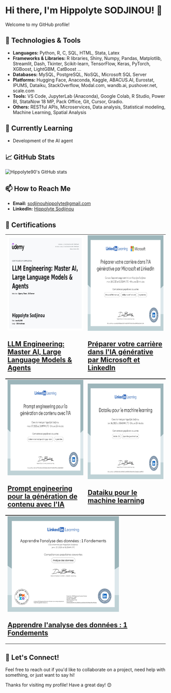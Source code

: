 # Hi there, I'm Hippolyte SODJINOU! 👋

Welcome to my GitHub profile!
## 🔧 Technologies & Tools

- **Languages:** Python, R, C, SQL, HTML, Stata, Latex
- **Frameworks & Libraries:**  R libraries, Shiny, Numpy, Pandas, Matplotlib, Streamlit, Dash, Tkinter, Scikit-learn, TensorFlow, Keras, PyTorch, XGBoost, LightGBM, CatBoost ...
- **Databases:** MySQL, PostgreSQL, NoSQL, Microsoft SQL Server
- **Platforms:** Hugging Face, Anaconda, Kaggle,
 ABACUS.AI, Eurostat, IPUMS, Dataiku, StackOverflow, Modal.com, wandb.ai, pushover.net, scale.com
- **Tools:**  VS Code, JupyterLab (Anaconda),
 Google Colab, R Studio, Power BI,
 StataNow 18 MP, Pack Office, Git, Cursor, Gradio.
- **Others:** RESTful APIs, Microservices, Data analysis, Statistical modeling, Machine Learning, Spatial Analysis

## 🌱 Currently Learning

- Development of the AI agent

## 📈 GitHub Stats

![Hippolyte90's GitHub stats](https://github-readme-stats.vercel.app/api?username=Hippolyte90&show_icons=true&theme=radical)

## 📫 How to Reach Me

- **Email:** [sodjinouhippolyte@gmail.com](mailto:sodjinouhippolyte@gmail.com)
- **LinkedIn:** [Hippolyte Sodjinou](https://www.linkedin.com/in/hippolyte-sodjinou-639850245/)

## 🏅 Certifications

<table  style="width: 100%; margin: 0; text-align: left;">
    <tr>
        <td style="width: 50%; height: 300px; vertical-align: middle;">
            <img src="certification Udemy LLM Engineering_page-0001.jpg" width="350" height="300" style="display: block;" />
         <h2 style="color:#f71;">
            <a href="https://www.udemy.com/certificate/UC-0fe51c35-a3d3-4c5e-9391-85f4667badf4/">LLM Engineering: Master AI, Large Language Models & Agents</a></h2>
        </td>
        <td style="width: 50%; height: 300px; vertical-align: middle;">
            <img src="CertificatDaccomplissement_Preparer votre carriere dans lIA generative par Microsoft et LinkedIn_page-0001.jpg" width="350" height="300" style="display: block;" />
         <h2 style="color:#f71;">
            <a href="https://www.linkedin.com/learning/certificates/ceabeaf2a50832bded0d55fa4ab8054370384d3a33e6a58f4592ed8c4d41c89e">Préparer votre carrière dans l'IA générative par Microsoft et LinkedIn</a></h2>
        </td>
    </tr>
</table>

<table style="width: 100%; margin: 0; text-align: left;">
    <tr>
     <td style="width: 50%; height: 300px; vertical-align: middle;">
            <img src="CertificatDaccomplissement_Prompt engineering pour la generation de contenu avec lIA_page-0001.jpg" width="350" height="300" style="display: block;" />
         <h2 style=""width: 50%; color:#f71;">
            <a href="https://www.linkedin.com/learning/certificates/40b48c4978252138b1a55333d2fb0a5023db9f9a3038a9780dda25162887bf39">Prompt engineering pour la génération de <br/> contenu avec l'IA </a></h2>
        </td>
     <td style="width: 50%; height: 300px; vertical-align: middle;">
            <img src="CertificatDaccomplissement_Dataiku pour le machine learning_page-0001.jpg" width="350" height="300" style="display: block;" />
         <h2 style="color:#f71;">
            <a href="https://www.linkedin.com/learning/certificates/a5943820c0b30ad59280051dcf6751ff8c3f88d0e3006d21d6de26ce8e819022">Dataiku pour le machine learning</a></h2>
        </td>
    </tr>
</table>

<table style="width: 100%; margin: 0; text-align: left;">
    <tr>
        <td style="width: 50%; height: 300px; vertical-align: middle;">
            <img src="CertificatDaccomplissement_Apprendre lanalyse des donnees  1 Fondements_page-0001.jpg" width="350" height="300" style="display: block;" />
         <h2 style="color:#f71;">
            <a href="https://www.linkedin.com/learning/certificates/1ce885039000e5de153b1cb5c6415768042bdd43279002c964790a9485ca74fe">Apprendre l'analyse des données : 1 Fondements</a></h2>
        </td>
    </tr>
</table>


## 💬 Let's Connect!

Feel free to reach out if you'd like to collaborate on a project, need help with something, or just want to say hi!

Thanks for visiting my profile! Have a great day! 😊
